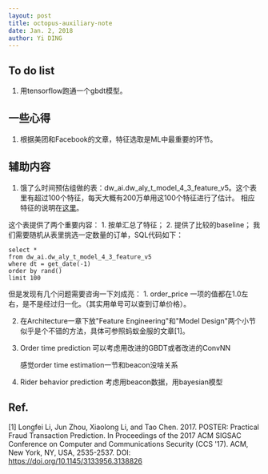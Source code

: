 ```yaml
--- 
layout: post
title: octopus-auxiliary-note
date: Jan. 2, 2018
author: Yi DING
---
```


[comment]: # (This is the auxiliary note of the octopus paper)
[comment]: # (本文是一些用来辅助 octopus paper 完成的笔记)

## To do list
1. 用tensorflow跑通一个gbdt模型。

## 一些心得
1. 根据美团和Facebook的文章，特征选取是ML中最重要的环节。

## 辅助内容
1. 饿了么时间预估组做的表：dw_ai.dw_aly_t_model_4_3_feature_v5。这个表里有超过100个特征，每天大概有200万单用这100个特征进行了估计。
相应特征的说明在[这里](http://wiki.ele.to:8090/pages/viewpage.action?pageId=42938953)。

这个表提供了两个重要内容：
    1. 按单汇总了特征；
    2. 提供了比较的baseline；
我们需要随机从表里挑选一定数量的订单，SQL代码如下：
```
select * 
from dw_ai.dw_aly_t_model_4_3_feature_v5
where dt = get_date(-1)
order by rand()
limit 100
```
但是发现有几个问题需要咨询一下刘成亮：
    1. order_price 一项的值都在1.0左右，是不是经过归一化。（其实用单号可以查到订单价格）。
    
2. 在Architecture一章下放"Feature Engineering"和"Model Design"两个小节似乎是个不错的方法，具体可参照蚂蚁金服的文章[1]。

3. Order time prediction 可以考虑用改进的GBDT或者改进的ConvNN

    感觉order time estimation一节和beacon没啥关系

4. Rider behavior prediction 考虑用beacon数据，用bayesian模型


## Ref.
[1] Longfei Li, Jun Zhou, Xiaolong Li, and Tao Chen. 2017. POSTER: Practical Fraud Transaction Prediction. In Proceedings of the 2017 ACM SIGSAC Conference on Computer and Communications Security (CCS '17). ACM, New York, NY, USA, 2535-2537. DOI: https://doi.org/10.1145/3133956.3138826
